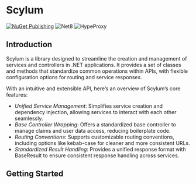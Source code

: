 # Scylum

[![NuGet Publishing](https://github.com/hypeproxy/orchestrator/actions/workflows/publish.yml/badge.svg)](https://github.com/hypeproxy/orchestrator/actions/workflows/publish.yml)
![Net8](https://img.shields.io/badge/.NET-8.0%20LTS-blue)
![HypeProxy](https://img.shields.io/badge/HypeProxy.io-Infrastructure-yellow)

## Introduction

Scylum is a library designed to streamline the creation and management of services and controllers in .NET applications. It provides a set of classes and methods that standardize common operations within APIs, with flexible configuration options for routing and service responses.

With an intuitive and extensible API, here’s an overview of Scylum’s core features:

- *Unified Service Management*: Simplifies service creation and dependency injection, allowing services to interact with each other seamlessly.
- *Base Controller Wrapping*: Offers a standardized base controller to manage claims and user data access, reducing boilerplate code.
- *Routing Conventions*: Supports customizable routing conventions, including options like kebab-case for cleaner and more consistent URLs.
- *Standardized Result Handling*: Provides a unified response format with BaseResult to ensure consistent response handling across services.

## Getting Started
